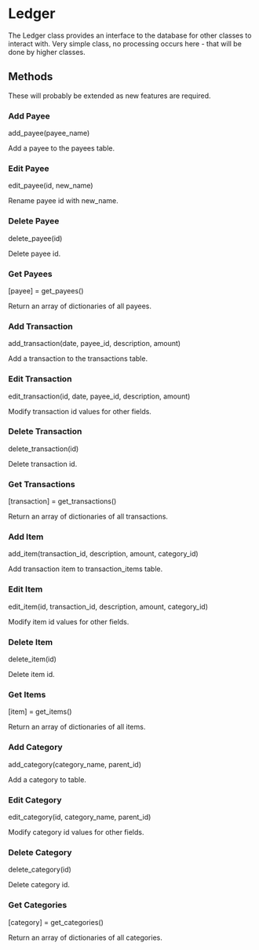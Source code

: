 # Ledger

The Ledger class provides an interface to the database for other classes to
interact with. Very simple class, no processing occurs here - that will be done
by higher classes.

## Methods

These will probably be extended as new features are required.

### Add Payee

add_payee(payee_name)

Add a payee to the payees table.

### Edit Payee

edit_payee(id, new_name)

Rename payee id with new_name.

### Delete Payee

delete_payee(id)

Delete payee id.

### Get Payees

[payee] = get_payees()

Return an array of dictionaries of all payees.

### Add Transaction

add_transaction(date, payee_id, description, amount)

Add a transaction to the transactions table.

### Edit Transaction

edit_transaction(id, date, payee_id, description, amount)

Modify transaction id values for other fields.

### Delete Transaction

delete_transaction(id)

Delete transaction id.

### Get Transactions

[transaction] = get_transactions()

Return an array of dictionaries of all transactions.

### Add Item

add_item(transaction_id, description, amount, category_id)

Add transaction item to transaction_items table.

### Edit Item

edit_item(id, transaction_id, description, amount, category_id)

Modify item id values for other fields.

### Delete Item

delete_item(id)

Delete item id.

### Get Items

[item] = get_items()

Return an array of dictionaries of all items.

### Add Category

add_category(category_name, parent_id)

Add a category to table.

### Edit Category

edit_category(id, category_name, parent_id)

Modify category id values for other fields.

### Delete Category

delete_category(id)

Delete category id.

### Get Categories

[category] = get_categories()

Return an array of dictionaries of all categories.

